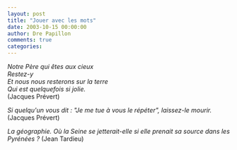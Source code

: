 ```yaml
---
layout: post
title: "Jouer avec les mots"
date: 2003-10-15 00:00:00
author: Dre Papillon
comments: true
categories: 
---
```



*Notre Père qui êtes aux cieux<BR>Restez-y<BR>Et nous nous resterons sur la terre <BR>Qui est quelquefois si jolie.*<BR>(Jacques Prévert)

*Si quelqu'un vous dit : "Je me tue à vous le répéter", laissez-le mourir.*  (Jacques Prévert)

*La géographie. Où la Seine se jetterait-elle si elle prenait sa source dans les Pyrénées ?*  (Jean Tardieu)
